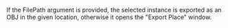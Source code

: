 If the FilePath argument is provided, the selected instance is exported as an OBJ in the given location, otherwise it opens the "Export Place" window.
